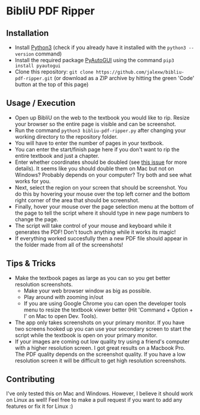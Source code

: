 # BibliU PDF Ripper

## Installation
- Install [Python3](https://www.python.org/downloads/) (check if you already have it installed with the `python3 --version` command)
- Install the required package [PyAutoGUI](https://pyautogui.readthedocs.io/en/latest/) using the command `pip3 install pyautogui`
- Clone this repository: `git clone https://github.com/jalexw/bibliu-pdf-ripper.git` (or download as a ZIP archive by hitting the green 'Code' button at the top of this page)

## Usage / Execution
- Open up BibliU on the web to the textbook you would like to rip. Resize your browser so the entire page is visible and can be screenshot.
- Run the command `python3 bibliu-pdf-ripper.py` after changing your working directory to the repository folder.
- You will have to enter the number of pages in your textbook.
- You can enter the start/finish page here if you don't want to rip the entire textbook and just a chapter.
- Enter whether coordinates should be doubled (see [this issue](https://github.com/python-pillow/Pillow/issues/3293) for more details). It seems like you should double them on Mac but not on Windows? Probably depends on your computer? Try both and see what works for you.
- Next, select the region on your screen that should be screenshot. You do this by hovering your mouse over the top left corner and the bottom right corner of the area that should be screenshot.
- Finally, hover your mouse over the page selection menu at the bottom of the page to tell the script where it should type in new page numbers to change the page.
- The script will take control of your mouse and keyboard while it generates the PDF! Don't touch anything while it works its magic!
- If everything worked succesfully then a new PDF file should appear in the folder made from all of the screenshots!

## Tips & Tricks
- Make the textbook pages as large as you can so you get better resolution screenshots.
  - Make your web browser window as big as possible.
  - Play around with zooming in/out
  - If you are using Google Chrome you can open the developer tools menu to resize the textbook viewer better (Hit 'Command + Option + I' on Mac to open Dev. Tools).
- The app only takes screenshots on your primary monitor. If you have two screens hooked up you can use your secondary screen to start the script while the textbook is open on your primary monitor.
- If your images are coming out low quality try using a friend's computer with a higher resolution screen. I got great results on a Macbook Pro. The PDF quality depends on the screenshot quality. If you have a low resolution screen it will be difficult to get high resolution screenshots.

## Contributing
I've only tested this on Mac and Windows. However, I believe it should work on Linux as well! Feel free to make a pull request if you want to add any features or fix it for Linux :)
